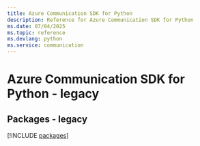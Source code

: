 ```yaml
---
title: Azure Communication SDK for Python
description: Reference for Azure Communication SDK for Python
ms.date: 07/04/2025
ms.topic: reference
ms.devlang: python
ms.service: communication
---
```

# Azure Communication SDK for Python - legacy
## Packages - legacy
[!INCLUDE [packages](communication-index.md)]